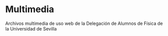 # Multimedia
Archivos multimedia de uso web de la Delegación de Alumnos de Física de la Universidad de Sevilla
